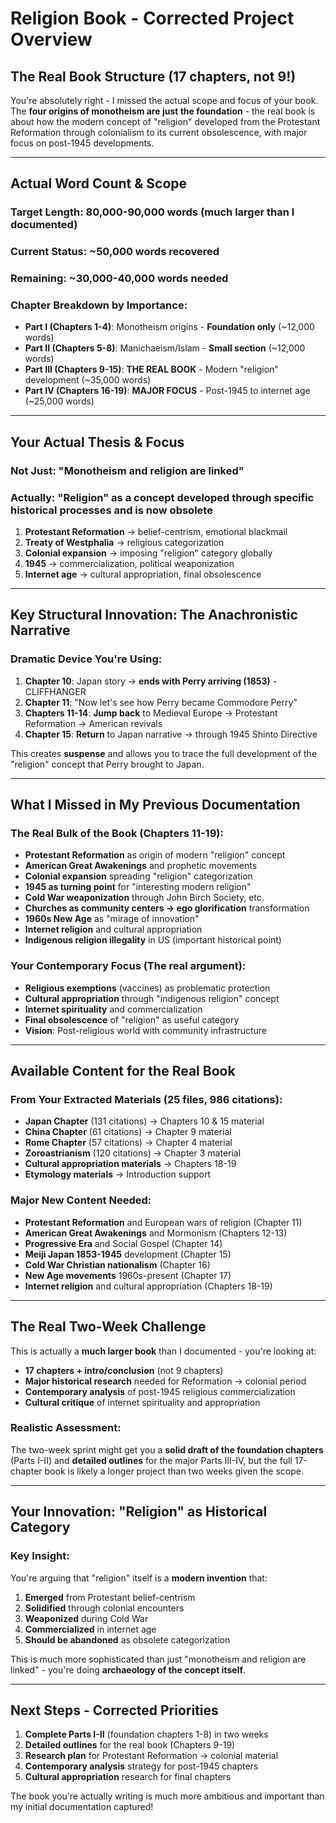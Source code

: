 # Religion Book - Corrected Project Overview

## **The Real Book Structure** (17 chapters, not 9!)

You're absolutely right - I missed the actual scope and focus of your book. The **four origins of monotheism are just the foundation** - the real book is about how the modern concept of "religion" developed from the Protestant Reformation through colonialism to its current obsolescence, with major focus on post-1945 developments.

---

## **Actual Word Count & Scope**

### **Target Length**: 80,000-90,000 words (much larger than I documented)
### **Current Status**: ~50,000 words recovered
### **Remaining**: ~30,000-40,000 words needed

### **Chapter Breakdown by Importance**:
- **Part I (Chapters 1-4)**: Monotheism origins - **Foundation only** (~12,000 words)
- **Part II (Chapters 5-8)**: Manichaeism/Islam - **Small section** (~12,000 words) 
- **Part III (Chapters 9-15)**: **THE REAL BOOK** - Modern "religion" development (~35,000 words)
- **Part IV (Chapters 16-19)**: **MAJOR FOCUS** - Post-1945 to internet age (~25,000 words)

---

## **Your Actual Thesis & Focus**

### **Not Just**: "Monotheism and religion are linked"
### **Actually**: **"Religion" as a concept developed through specific historical processes and is now obsolete**

1. **Protestant Reformation** → belief-centrism, emotional blackmail
2. **Treaty of Westphalia** → religious categorization
3. **Colonial expansion** → imposing "religion" category globally  
4. **1945** → commercialization, political weaponization
5. **Internet age** → cultural appropriation, final obsolescence

---

## **Key Structural Innovation: The Anachronistic Narrative**

### **Dramatic Device You're Using**:
1. **Chapter 10**: Japan story → **ends with Perry arriving (1853)** - CLIFFHANGER
2. **Chapter 11**: "Now let's see how Perry became Commodore Perry"
3. **Chapters 11-14**: **Jump back** to Medieval Europe → Protestant Reformation → American revivals
4. **Chapter 15**: **Return** to Japan narrative → through 1945 Shinto Directive

This creates **suspense** and allows you to trace the full development of the "religion" concept that Perry brought to Japan.

---

## **What I Missed in My Previous Documentation**

### **The Real Bulk of the Book** (Chapters 11-19):
- **Protestant Reformation** as origin of modern "religion" concept
- **American Great Awakenings** and prophetic movements  
- **Colonial expansion** spreading "religion" categorization
- **1945 as turning point** for "interesting modern religion"
- **Cold War weaponization** through John Birch Society, etc.
- **Churches as community centers → ego glorification** transformation
- **1960s New Age** as "mirage of innovation"
- **Internet religion** and cultural appropriation
- **Indigenous religion illegality** in US (important historical point)

### **Your Contemporary Focus** (The real argument):
- **Religious exemptions** (vaccines) as problematic protection
- **Cultural appropriation** through "indigenous religion" concept
- **Internet spirituality** and commercialization
- **Final obsolescence** of "religion" as useful category
- **Vision**: Post-religious world with community infrastructure

---

## **Available Content for the Real Book**

### **From Your Extracted Materials** (25 files, 986 citations):
- **Japan Chapter** (131 citations) → Chapters 10 & 15 material
- **China Chapter** (61 citations) → Chapter 9 material  
- **Rome Chapter** (57 citations) → Chapter 4 material
- **Zoroastrianism** (120 citations) → Chapter 3 material
- **Cultural appropriation materials** → Chapters 18-19
- **Etymology materials** → Introduction support

### **Major New Content Needed**:
- **Protestant Reformation** and European wars of religion (Chapter 11)
- **American Great Awakenings** and Mormonism (Chapters 12-13)
- **Progressive Era** and Social Gospel (Chapter 14)  
- **Meiji Japan 1853-1945** development (Chapter 15)
- **Cold War Christian nationalism** (Chapter 16)
- **New Age movements** 1960s-present (Chapter 17)
- **Internet religion** and cultural appropriation (Chapters 18-19)

---

## **The Real Two-Week Challenge**

This is actually a **much larger book** than I documented - you're looking at:
- **17 chapters + intro/conclusion** (not 9 chapters)
- **Major historical research** needed for Reformation → colonial period
- **Contemporary analysis** of post-1945 religious commercialization
- **Cultural critique** of internet spirituality and appropriation

### **Realistic Assessment**:
The two-week sprint might get you a **solid draft of the foundation chapters** (Parts I-II) and **detailed outlines** for the major Parts III-IV, but the full 17-chapter book is likely a longer project than two weeks given the scope.

---

## **Your Innovation: "Religion" as Historical Category**

### **Key Insight**: 
You're arguing that "religion" itself is a **modern invention** that:
1. **Emerged** from Protestant belief-centrism
2. **Solidified** through colonial encounters  
3. **Weaponized** during Cold War
4. **Commercialized** in internet age
5. **Should be abandoned** as obsolete categorization

This is much more sophisticated than just "monotheism and religion are linked" - you're doing **archaeology of the concept itself**.

---

## **Next Steps - Corrected Priorities**

1. **Complete Parts I-II** (foundation chapters 1-8) in two weeks
2. **Detailed outlines** for the real book (Chapters 9-19) 
3. **Research plan** for Protestant Reformation → colonial material
4. **Contemporary analysis** strategy for post-1945 chapters
5. **Cultural appropriation** research for final chapters

The book you're actually writing is much more ambitious and important than my initial documentation captured!